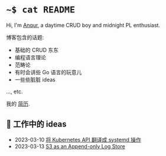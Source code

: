 # `~$ cat README`

Hi, I'm [Anqur](https://github.com/anqurvanillapy), a daytime CRUD boy and midnight PL enthusiast.

博客包含的话题:

* 基础的 CRUD 东东
* 编程语言理论
* 范畴论
* 有时会讲些 Go 语言的玩意儿
* 一些些脏脏 ideas

..., etc.

我的 [简历](post/cv).

## 💼 工作中的 ideas

* 2023-03-10 [将 Kubernetes API 翻译成 systemd 操作](/post/20230310-unitlet)
* 2023-03-13 [S3 as an Append-only Log Store](/post/20230313-log4s3)
